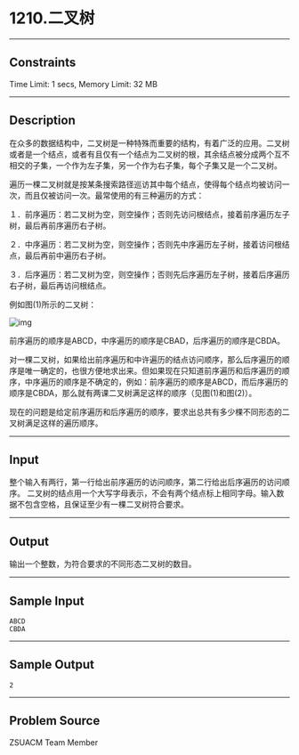 # 1210.二叉树

------

## Constraints

Time Limit: 1 secs, Memory Limit: 32 MB

------

## Description

在众多的数据结构中，二叉树是一种特殊而重要的结构，有着广泛的应用。二叉树或者是一个结点，或者有且仅有一个结点为二叉树的根，其余结点被分成两个互不相交的子集，一个作为左子集，另一个作为右子集，每个子集又是一个二叉树。

遍历一棵二叉树就是按某条搜索路径巡访其中每个结点，使得每个结点均被访问一次，而且仅被访问一次。最常使用的有三种遍历的方式：

１．前序遍历：若二叉树为空，则空操作；否则先访问根结点，接着前序遍历左子树，最后再前序遍历右子树。

２．中序遍历：若二叉树为空，则空操作；否则先中序遍历左子树，接着访问根结点，最后再前中遍历右子树。

３．后序遍历：若二叉树为空，则空操作；否则先后序遍历左子树，接着后序遍历右子树，最后再访问根结点。

例如图(1)所示的二叉树：

![img](http://soj.acmm.club/UserFiles/c40/1000_1.jpg)

前序遍历的顺序是ABCD，中序遍历的顺序是CBAD，后序遍历的顺序是CBDA。

对一棵二叉树，如果给出前序遍历和中许遍历的结点访问顺序，那么后序遍历的顺序是唯一确定的，也很方便地求出来。但如果现在只知道前序遍历和后序遍历的顺序，中序遍历的顺序是不确定的，例如：前序遍历的顺序是ABCD，而后序遍历的顺序是CBDA，那么就有两课二叉树满足这样的顺序（见图(1)和图(2)）。

现在的问题是给定前序遍历和后序遍历的顺序，要求出总共有多少棵不同形态的二叉树满足这样的遍历顺序。

------

## Input

整个输入有两行，第一行给出前序遍历的访问顺序，第二行给出后序遍历的访问顺序。
二叉树的结点用一个大写字母表示，不会有两个结点标上相同字母。输入数据不包含空格，且保证至少有一棵二叉树符合要求。

------

## Output

输出一个整数，为符合要求的不同形态二叉树的数目。

------

## Sample Input

```
ABCD
CBDA
```

------

## Sample Output

```
2
```

------

## Problem Source

ZSUACM Team Member